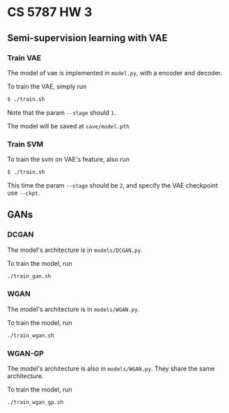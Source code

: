 # CS 5787 HW 3

## Semi-supervision learning with VAE

### Train VAE

The model of vae is implemented in `model.py`, with a encoder and decoder.

To train the VAE, simply run

```bash
$ ./train.sh
```

Note that the param `--stage` should `1.`

The model will be saved at `save/model.pth`

### Train SVM

To train the svm on VAE's feature, also run

```bash
$ ./train.sh
```

This time the param `--stage` should be `2`, and specify the VAE checkpoint use `--ckpt`.

## GANs

### DCGAN

The model's architecture is in `models/DCGAN.py`.

To train the model, run

```bash
./train_gan.sh
```

### WGAN

The model's architecture is in `models/WGAN.py`.

To train the model, run

```bash
./train_wgan.sh
```

### WGAN-GP

The model's architecture is also in `models/WGAN.py`. They share the same architecture.

To train the model, run

```bash
./train_wgan_gp.sh
```
